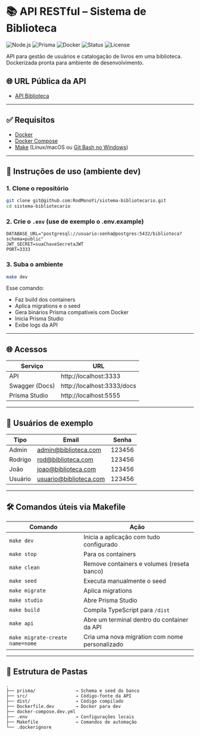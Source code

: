 # 📚 API RESTful – Sistema de Biblioteca

![Node.js](https://img.shields.io/badge/Node.js-20.x-green)
![Prisma](https://img.shields.io/badge/Prisma-ORM-blue)
![Docker](https://img.shields.io/badge/Docker-ready-blue)
![Status](https://img.shields.io/badge/status-Finalizado-green)
![License](https://img.shields.io/badge/license-MIT-lightgrey)

API para gestão de usuários e catalogação de livros em uma biblioteca. Dockerizada pronta para ambiente de desenvolvimento.

## 🌐 URL Pública da API

- [API Biblioteca](https://sistema-bibliotecario-production-56a2.up.railway.app)

---

## ✅ Requisitos

- [Docker](https://www.docker.com/)
- [Docker Compose](https://docs.docker.com/compose/)
- [Make](https://www.gnu.org/software/make/) (Linux/macOS ou [Git Bash no Windows](https://gitforwindows.org/))

---

## 🚀 Instruções de uso (ambiente dev)

### 1. Clone o repositório

```bash
git clone git@github.com:RodMonoYi/sistema-bibliotecario.git
cd sistema-bibliotecario
```

### 2. Crie o `.env` (use de exemplo o .env.example)

```env
DATABASE_URL="postgresql://usuario:senha@postgres:5432/biblioteca?schema=public"
JWT_SECRET=suaChaveSecretaJWT
PORT=3333
```

### 3. Suba o ambiente

```bash
make dev
```

Esse comando:
- Faz build dos containers
- Aplica migrations e o seed
- Gera binários Prisma compatíveis com Docker
- Inicia Prisma Studio
- Exibe logs da API

---

## 🌐 Acessos

| Serviço          | URL                            |
|------------------|---------------------------------|
| API              | http://localhost:3333           |
| Swagger (Docs)   | http://localhost:3333/docs      |
| Prisma Studio    | http://localhost:5555           |

---

## 🧪 Usuários de exemplo

| Tipo       | Email                      | Senha   |
|------------|----------------------------|---------|
| Admin      | admin@biblioteca.com       | 123456  |
| Rodrigo    | rod@biblioteca.com         | 123456  |
| João       | joao@biblioteca.com        | 123456  |
| Usuário    | usuario@biblioteca.com     | 123456  |

---

## 🛠 Comandos úteis via Makefile

| Comando                | Ação                                                       |
|------------------------|------------------------------------------------------------|
| `make dev`             | Inicia a aplicação com tudo configurado                    |
| `make stop`            | Para os containers                                         |
| `make clean`           | Remove containers e volumes (reseta banco)                 |
| `make seed`            | Executa manualmente o seed                                 |
| `make migrate`         | Aplica migrations                                          |
| `make studio`          | Abre Prisma Studio                                         |
| `make build`           | Compila TypeScript para `/dist`                            |
| `make api`             | Abre um terminal dentro do container da API                |
| `make migrate-create name=nome` | Cria uma nova migration com nome personalizado    |

---

## 📁 Estrutura de Pastas

```
.
├── prisma/               → Schema e seed do banco
├── src/                  → Código-fonte da API
├── dist/                 → Código compilado
├── Dockerfile.dev        → Docker para dev
├── docker-compose.dev.yml
├── .env                  → Configurações locais
├── Makefile              → Comandos de automação
└── .dockerignore
```

